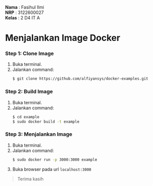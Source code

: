**Nama** : Fasihul Ilmi </br>
**NRP** : 3122600027 </br>
**Kelas** : 2 D4 IT A </br>


# Menjalankan Image Docker

### Step 1: Clone Image
1. Buka terminal.
2. Jalankan command:
   ```bash
   $ git clone https://github.com/alfiyansys/docker-examples.git
   ```

### Step 2: Build Image
1. Buka terminal.
2. Jalankan command:
   ```bash
   $ cd example
   $ sudo docker build -t example
   ```

### Step 3: Menjalankan Image
1. Buka terminal.
2. Jalankan command:
   ```bash
   $ sudo docker run -p 3000:3000 example
   ```
3. Buka browser pada url `localhost:3000`

> Terima kasih